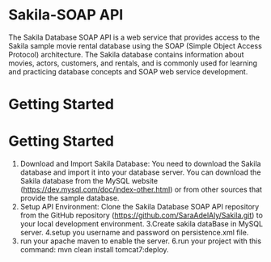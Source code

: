 # Sakila-SOAP API
The Sakila Database SOAP API is a web service that provides access to the Sakila sample movie rental database using the SOAP (Simple Object Access Protocol) architecture. The Sakila database contains information about movies, actors, customers, and rentals, and is commonly used for learning and practicing database concepts and SOAP web service development. 

# Getting Started
# Getting Started
1. Download and Import Sakila Database: You need to download the Sakila database and import it into your database server. You can download the Sakila database from the MySQL website (https://dev.mysql.com/doc/index-other.html) or from other sources that provide the sample database.
2. Setup API Environment: Clone the Sakila Database SOAP API repository from the GitHub repository (https://github.com/SaraAdelAly/Sakila.git) to your local development environment. 
3.Create sakila dataBase in MySQL server.
4.setup you username and password on persistence.xml file.
5. run your apache maven to enable the server.
6.run your project with this command: mvn clean install tomcat7:deploy. 
